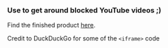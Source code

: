 ### Use to get around blocked YouTube videos ;)

Find the finished product [here](https://knightochaos.github.io/youtubeunblocked).

Credit to DuckDuckGo for some of the `<iframe>` code
